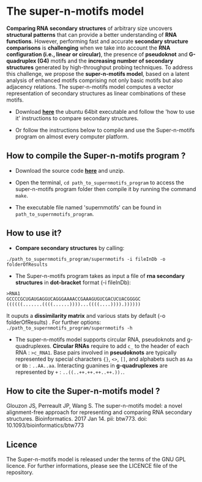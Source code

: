 # The super-n-motifs model #

**Comparing RNA secondary structures** of arbitrary size uncovers **structural patterns** that can provide a better understanding of **RNA functions**. However, performing fast and accurate **secondary structure comparisons** is **challenging** when we take into account the **RNA configuration (i.e., linear or circular)**, the presence of **pseudoknot** and **G-quadruplex (G4)** motifs and the **increasing number of secondary structures** generated by high-throughput probing techniques. To address this challenge, we propose the **super-n-motifs model**, based on a latent analysis of enhanced motifs comprising not only basic motifs but also adjacency relations. The super-n-motifs model computes a vector representation of secondary structures as linear combinations of these motifs.

* Download **[here](https://github.com/jpsglouzon/supernmotifs/releases)** the ubuntu 64bit executable and follow the 'how to use it' instructions to compare secondary structures. 

* Or follow the instructions below to compile and use the Super-n-motifs program on almost every computer platform.

## How to compile the Super-n-motifs program ? ##

* Download the source code **[here](https://github.com/jpsglouzon/supernmotifs/zipball/master)** and unzip.

* Open the terminal, `cd path_to_supernmotifs_program` to access the super-n-motifs program folder then compile it by running the command `make`.

* The executable file named 'supernmotifs' can be found in `path_to_supernmotifs_program`.

## How to use it? ##

* **Compare secondary structures** by calling: 
```
./path_to_supernmotifs_program/supernmotifs -i fileInDb -o folderOfResults
```

* The Super-n-motifs program takes as input a file of **rna secondary structures** in **dot-bracket** format (-i fileInDb):
```
>RNA1
GCCCCGCUGAUGAGGUCAGGGAAAACCGAAAGUGUCGACUCUACGGGGC
((((((.......((((......))))...((((....)))).))))))
```
It ouputs a **dissimilarity matrix** and various stats by default (-o folderOfResults) .
For further options: `./path_to_supernmotifs_program/supernmotifs -h`

* The super-n-motifs model supports circular RNA, pseudoknots and g-quadruplexes. **Circular RNAs** require to add `c_` to the header of each RNA :  `>c_RNA1`. Base pairs involved in **pseudoknots** are typically represented by special characters `{}`, `<>`, `[]`, and alphabets such as `Aa` or `Bb` : `..AA..aa`. Interacting guanines in **g-quadruplexes** are represented by `+` : `..((..++.++.++..++.)).`.

## How to cite the Super-n-motifs model ? ##

Glouzon JS, Perreault JP, Wang S. The super-n-motifs model: a novel
alignment-free approach for representing and comparing RNA secondary structures. Bioinformatics. 2017 Jan 14. pii: btw773. doi: 10.1093/bioinformatics/btw773

## Licence ##

The Super-n-motifs model is released under the terms of the GNU GPL licence. For further informations, please see the LICENCE file of the repository.

